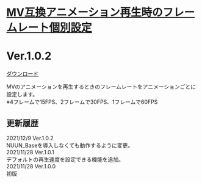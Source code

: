 # [MV互換アニメーション再生時のフレームレート個別設定](https://raw.githubusercontent.com/nuun888/MZ/master/NUUN_AnimationFPSRate.js)
# Ver.1.0.2
[ダウンロード](https://raw.githubusercontent.com/nuun888/MZ/master/NUUN_AnimationFPSRate.js)

MVのアニメーションを再生するときのフレームレートをアニメーションごとに設定します。  
※4フレームで15FPS、2フレームで30FPS、1フレームで60FPS

## 更新履歴
2021/12/9 Ver.1.0.2  
NUUN_Baseを導入しなくても動作するように変更。  
2021/11/28 Ver.1.0.1  
デフォルトの再生速度を設定できる機能を追加。  
2021/11/28 Ver.1.0.0  
初版  
